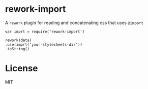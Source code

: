 # rework-import

A `rework` plugin for reading and concatenating css that uses `@import`

    var imprt = require('rework-import')

    rework(data)
    .use(imprt('your-stylesheets-dir'))
    .toString()

# License

MIT
